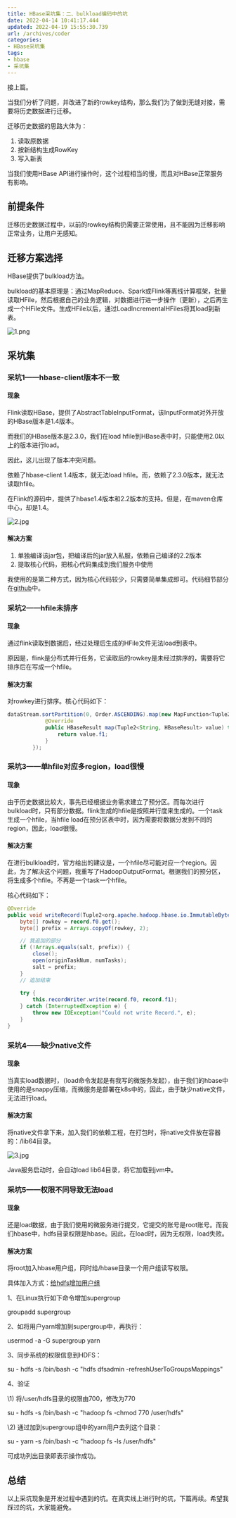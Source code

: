 ```yaml
---
title: HBase采坑集：二、bulkload编码中的坑
date: 2022-04-14 10:41:17.444
updated: 2022-04-19 15:55:30.739
url: /archives/coder
categories: 
- HBase采坑集
tags: 
- hbase
- 采坑集
---
```


接上篇。

<!--more-->

当我们分析了问题，并改进了新的rowkey结构，那么我们为了做到无缝对接，需要将历史数据进行迁移。

迁移历史数据的思路大体为：

1. 读取原数据
2. 按新结构生成RowKey
3. 写入新表

当我们使用HBase API进行操作时，这个过程相当的慢，而且对HBase正常服务有影响。



## 前提条件

迁移历史数据过程中，以前的rowkey结构扔需要正常使用，且不能因为迁移影响正常业务，让用户无感知。



## 迁移方案选择

HBase提供了bulkload方法。

bulkload的基本原理是：通过MapReduce、Spark或Flink等离线计算框架，批量读取HFile，然后根据自己的业务逻辑，对数据进行进一步操作（更新），之后再生成一个HFile文件。生成HFile以后，通过LoadIncrementalHFiles将其load到新表。

![1.png](../images/1-b7ae521d598e4e91a5e3e42b22c3c922.png)



## 采坑集

### 采坑1——hbase-client版本不一致

#### 现象

Flink读取HBase，提供了AbstractTableInputFormat，该InputFormat对外开放的HBase版本是1.4版本。

而我们的HBase版本是2.3.0，我们在load hfile到HBase表中时，只能使用2.0以上的版本进行load。

因此，这儿出现了版本冲突问题。

依赖了hbase-client 1.4版本，就无法load hfile。而，依赖了2.3.0版本，就无法读取hfile。



在Flink的源码中，提供了hbase1.4版本和2.2版本的支持。但是，在maven仓库中心，却是1.4。

![2.jpg](../images/2-9b41b25d7d9748fe91f18bcdf308800e.jpg)

#### 解决方案

1. 单独编译该jar包，把编译后的jar放入私服，依赖自己编译的2.2版本
2. 提取核心代码，把核心代码集成到我们服务中使用

我使用的是第二种方式，因为核心代码较少，只需要简单集成即可。代码细节部分在[github](https://github.com/xlblog/hbase-bulkload-service)中。



### 采坑2——hfile未排序

#### 现象

通过flink读取到数据后，经过处理后生成的HFile文件无法load到表中。

原因是，flink是分布式并行任务，它读取后的rowkey是未经过排序的，需要将它排序后在写成一个hfile。

#### 解决方案

对rowkey进行排序。核心代码如下：

```java
dataStream.sortPartition(0, Order.ASCENDING).map(new MapFunction<Tuple2<String, HBaseResult>, HBaseResult>() {
            @Override
            public HBaseResult map(Tuple2<String, HBaseResult> value) throws Exception {
                return value.f1;
            }
        });
```



### 采坑3——单hfile对应多region，load很慢

#### 现象

由于历史数据比较大，事先已经根据业务需求建立了预分区。而每次进行bulkload时，只有部分数据。flink生成的hfile是按照并行度来生成的。一个task生成一个hfile，当hfile load在预分区表中时，因为需要将数据分发到不同的region，因此，load很慢。

#### 解决方案

在进行bulkload时，官方给出的建议是，一个hfile尽可能对应一个region。因此，为了解决这个问题，我重写了HadoopOutputFormat。根据我们的预分区，将生成多个hfile。不再是一个task一个hfile。

核心代码如下：

```java
@Override
public void writeRecord(Tuple2<org.apache.hadoop.hbase.io.ImmutableBytesWritable, org.apache.hadoop.hbase.Cell> record) throws IOException {
    byte[] rowkey = record.f0.get();
    byte[] prefix = Arrays.copyOf(rowkey, 2);

    // 我追加的部分
    if (!Arrays.equals(salt, prefix)) {
        close();
        open(originTaskNum, numTasks);
        salt = prefix;
    }
	// 追加结束
    
    try {
        this.recordWriter.write(record.f0, record.f1);
    } catch (InterruptedException e) {
        throw new IOException("Could not write Record.", e);
    }
}
```



### 采坑4——缺少native文件

#### 现象

当真实load数据时，（load命令发起是有我写的微服务发起），由于我们的hbase中使用的是snappy压缩，而微服务是部署在k8s中的，因此，由于缺少native文件，无法进行load。

#### 解决方案

将native文件拿下来，加入我们的依赖工程，在打包时，将native文件放在容器的：/lib64目录。

![3.jpg](../images/3-2f96ae7e92ee411cbd1b860d0d96071b.jpg)

Java服务启动时，会自动load lib64目录，将它加载到jvm中。



### 采坑5——权限不同导致无法load

#### 现象

还是load数据，由于我们使用的微服务进行提交，它提交的账号是root账号。而我们hbase中，hdfs目录权限是hbase。因此，在load时，因为无权限，load失败。

#### 解决方案

将root加入hbase用户组，同时给/hbase目录一个用户组读写权限。

具体加入方式：[给hdfs增加用户组](https://www.codercto.com/a/23848.html)



1、在Linux执行如下命令增加supergroup

groupadd supergroup

2、如将用户yarn增加到supergroup中，再执行：

usermod -a -G supergroup yarn

3、同步系统的权限信息到HDFS：

su - hdfs -s /bin/bash -c "hdfs dfsadmin -refreshUserToGroupsMappings"

4、验证

\1) 将/user/hdfs目录的权限由700，修改为770

su - hdfs -s /bin/bash -c "hadoop fs -chmod 770 /user/hdfs"

\2) 通过加到supergroup组中的yarn用户去列这个目录：

su - yarn -s /bin/bash -c "hadoop fs -ls /user/hdfs"

可成功列出目录即表示操作成功。



## 总结

以上采坑现象是开发过程中遇到的坑。在真实线上进行时的坑，下篇再续。希望我踩过的坑，大家能避免。